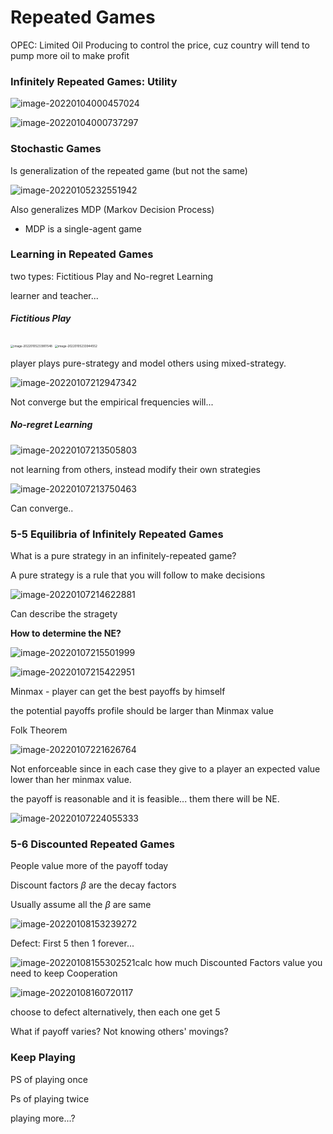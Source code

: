 # Repeated Games 

OPEC: Limited Oil Producing to control the price, cuz country will tend to pump more oil to make profit

### Infinitely Repeated Games: Utility 

![image-20220104000457024](https://chqwer2.github.io/img/Typora/image-20220104000457024.png)

![image-20220104000737297](https://chqwer2.github.io/img/Typora/image-20220104000737297.png)

### Stochastic Games

Is generalization of the repeated game (but not the same)

![image-20220105232551942](https://chqwer2.github.io/img/Typora/image-20220105232551942.png)

Also generalizes MDP (Markov Decision Process)

- MDP is a single-agent game

### Learning in Repeated Games 

two types: Fictitious Play and No-regret Learning

learner and teacher...

##### Fictitious Play

<img src="https://chqwer2.github.io/img/Typora/image-20220105233901548.png" alt="image-20220105233901548" style="zoom:33%;" />

<img src="https://chqwer2.github.io/img/Typora/image-20220105233944552.png" alt="image-20220105233944552" style="zoom: 33%;" />

player plays pure-strategy and model others using mixed-strategy.

![image-20220107212947342](https://chqwer2.github.io/img/Typora/image-20220107212947342.png)

Not converge but the empirical frequencies will...

##### No-regret Learning

![image-20220107213505803](https://chqwer2.github.io/img/Typora/image-20220107213505803.png)

not learning from others, instead modify their own strategies

![image-20220107213750463](https://chqwer2.github.io/img/Typora/image-20220107213750463.png)

Can converge..

### 5-5 Equilibria of Infinitely Repeated Games 

What is a pure strategy in an infinitely-repeated game?

A pure strategy is a rule that you will follow to make decisions

![image-20220107214622881](https://chqwer2.github.io/img/Typora/image-20220107214622881.png)

Can describe the stragety

**How to determine the NE?**

![image-20220107215501999](https://chqwer2.github.io/img/Typora/image-20220107215501999.png)

![image-20220107215422951](https://chqwer2.github.io/img/Typora/image-20220107215422951.png)

Minmax - player can get the best payoffs by himself

the potential payoffs profile should be larger than Minmax value

Folk Theorem

![image-20220107221626764](https://chqwer2.github.io/img/Typora/image-20220107221626764.png)

Not enforceable since in each case they give to a player an expected value lower than her minmax value. 

the payoff is reasonable and it is feasible... them there will be NE.

![image-20220107224055333](https://chqwer2.github.io/img/Typora/image-20220107224055333.png)

### 5-6 Discounted Repeated Games 

People value more of the payoff today

Discount factors $\beta$ are the decay factors

Usually assume all the  $\beta$ are same

![image-20220108153239272](https://chqwer2.github.io/img/Typora/image-20220108153239272.png)

Defect: First 5 then 1 forever...

![image-20220108155302521](https://chqwer2.github.io/img/Typora/image-20220108155302521.png)calc how much Discounted Factors value you need to keep Cooperation

![image-20220108160720117](https://chqwer2.github.io/img/Typora/image-20220108160720117.png)

choose to defect alternatively, then each one get 5

What if payoff varies? Not knowing others' movings?

### Keep Playing

PS of playing once  

Ps of playing twice  

playing more...? 
